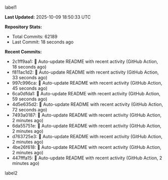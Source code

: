 
label1 
<!-- ACTIVITY_START -->
**Last Updated:** 2025-10-09 18:50:33 UTC

**Repository Stats:**
- Total Commits: 62189
- Last Commit: 18 seconds ago

**Recent Commits:**
- 2c1ff9aa1: 🤖 Auto-update README with recent activity (GitHub Action, 18 seconds ago)
- f811ac1d2: 🤖 Auto-update README with recent activity (GitHub Action, 33 seconds ago)
- 997c996ca: 🤖 Auto-update README with recent activity (GitHub Action, 45 seconds ago)
- 6ca0dfda1: 🤖 Auto-update README with recent activity (GitHub Action, 59 seconds ago)
- 4d5e635d2: 🤖 Auto-update README with recent activity (GitHub Action, 72 seconds ago)
- 7493a0187: 🤖 Auto-update README with recent activity (GitHub Action, 2 minutes ago)
- 6da55751e: 🤖 Auto-update README with recent activity (GitHub Action, 2 minutes ago)
- d763725e3: 🤖 Auto-update README with recent activity (GitHub Action, 2 minutes ago)
- 4be26f618: 🤖 Auto-update README with recent activity (GitHub Action, 2 minutes ago)
- 447fffa15: 🤖 Auto-update README with recent activity (GitHub Action, 2 minutes ago)
<!-- ACTIVITY_END -->

label2
